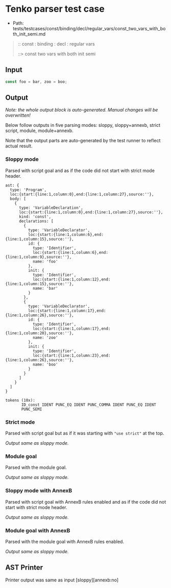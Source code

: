 # Tenko parser test case

- Path: tests/testcases/const/binding/decl/regular_vars/const_two_vars_with_both_init_semi.md

> :: const : binding : decl : regular vars
>
> ::> const two vars with both init semi

## Input

`````js
const foo = bar, zoo = boo;
`````

## Output

_Note: the whole output block is auto-generated. Manual changes will be overwritten!_

Below follow outputs in five parsing modes: sloppy, sloppy+annexb, strict script, module, module+annexb.

Note that the output parts are auto-generated by the test runner to reflect actual result.

### Sloppy mode

Parsed with script goal and as if the code did not start with strict mode header.

`````
ast: {
  type: 'Program',
  loc:{start:{line:1,column:0},end:{line:1,column:27},source:''},
  body: [
    {
      type: 'VariableDeclaration',
      loc:{start:{line:1,column:0},end:{line:1,column:27},source:''},
      kind: 'const',
      declarations: [
        {
          type: 'VariableDeclarator',
          loc:{start:{line:1,column:6},end:{line:1,column:15},source:''},
          id: {
            type: 'Identifier',
            loc:{start:{line:1,column:6},end:{line:1,column:9},source:''},
            name: 'foo'
          },
          init: {
            type: 'Identifier',
            loc:{start:{line:1,column:12},end:{line:1,column:15},source:''},
            name: 'bar'
          }
        },
        {
          type: 'VariableDeclarator',
          loc:{start:{line:1,column:17},end:{line:1,column:26},source:''},
          id: {
            type: 'Identifier',
            loc:{start:{line:1,column:17},end:{line:1,column:20},source:''},
            name: 'zoo'
          },
          init: {
            type: 'Identifier',
            loc:{start:{line:1,column:23},end:{line:1,column:26},source:''},
            name: 'boo'
          }
        }
      ]
    }
  ]
}

tokens (10x):
       ID_const IDENT PUNC_EQ IDENT PUNC_COMMA IDENT PUNC_EQ IDENT
       PUNC_SEMI
`````

### Strict mode

Parsed with script goal but as if it was starting with `"use strict"` at the top.

_Output same as sloppy mode._

### Module goal

Parsed with the module goal.

_Output same as sloppy mode._

### Sloppy mode with AnnexB

Parsed with script goal with AnnexB rules enabled and as if the code did not start with strict mode header.

_Output same as sloppy mode._

### Module goal with AnnexB

Parsed with the module goal with AnnexB rules enabled.

_Output same as sloppy mode._

## AST Printer

Printer output was same as input [sloppy][annexb:no]
